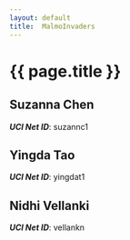 ```yaml
---
layout: default
title:  MalmoInvaders
---
```


# {{ page.title }}


## Suzanna Chen
***UCI Net ID***: suzannc1

## Yingda Tao
***UCI Net ID***: yingdat1

## Nidhi Vellanki
***UCI Net ID***: vellankn
